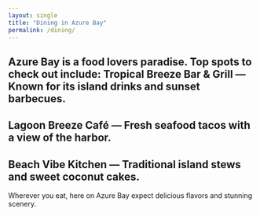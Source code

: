 ```yaml
---
layout: single
title: "Dining in Azure Bay"
permalink: /dining/
---
```

Azure Bay is a food lovers paradise. Top spots to check out include:
**Tropical Breeze Bar & Grill** — Known for its island drinks and sunset barbecues.
---
**Lagoon Breeze Café** — Fresh seafood tacos with a view of the harbor.  
---
**Beach Vibe Kitchen** — Traditional island stews and sweet coconut cakes.
---
Wherever you eat, here on Azure Bay expect delicious flavors and stunning scenery.